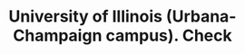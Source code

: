 ---
doi: 10.7916/D8MG91KW
date_other: '1899'
date_other_textual: '1899'
form: printed ephemera
genre:
- Checks (bank checks)
name:
- University of Illinois (Urbana-Champaign campus)
object_in_context_url: https://biggert.cul.columbia.edu/items/view/ave_biggert_00279
subject_hierarchical_geographic:
- Urbana, Illinois, United States
subject_name:
- University of Illinois (Urbana-Champaign campus)
title: University of Illinois (Urbana-Champaign campus). Check
sort_title: University of Illinois (Urbana-Champaign campus). Check
call_number: ave_biggert_00279
coordinates:
- 40.109722222222224,-88.20416666666667
pid: ave_biggert_00279
identifiers: ave_biggert_00279
thumbnail: https://derivativo-3.library.columbia.edu/iiif/2/ldpd:344244/full/!256,256/0/native.jpg
permalink: "/items/ave_biggert_00279/"
layout: iiif-image-page
---